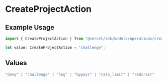 # CreateProjectAction

## Example Usage

```typescript
import { CreateProjectAction } from "@vercel/sdk/models/operations/createproject.js";

let value: CreateProjectAction = "challenge";
```

## Values

```typescript
"deny" | "challenge" | "log" | "bypass" | "rate_limit" | "redirect"
```